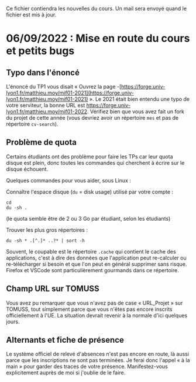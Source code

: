 Ce fichier contiendra les nouvelles du cours. Un mail sera envoyé quand le fichier est mis à jour.

# 06/09/2022 : Mise en route du cours et petits bugs

## Typo dans l'énoncé

L'énoncé du TP1 vous disait « Ouvrez la page
-[https://forge.univ-lyon1.fr/matthieu.moy/mif01-2021](https://forge.univ-lyon1.fr/matthieu.moy/mif01-2021)
 ». Le 2021 était bien entendu une typo de votre serviteur, la bonne URL est
 https://forge.univ-lyon1.fr/matthieu.moy/mif01-2022. Vérifiez bien que vous
 avez fait un fork du projet de cette année (vous devriez avoir un répertoire
 `mes` et pas de répertoire `cv-search`).

## Problème de quota

Certains étudiants ont des problème pour faire les TPs car leur quota disque est
plein, donc toutes les commandes qui cherchent à écrire sur le disque échouent.

Quelques commandes pour vous aider, sous Linux :

Connaître l'espace disque (`du` = disk usage) utilisé par votre compte :

```
cd
du -sh .
```

(le quota semble être de 2 ou 3 Go par étudiant, selon les étudiants)

Trouver les plus gros répertoires :

```
du -sh * .[^.]* ..?* | sort -h
```

Souvent, le coupable est le répertoire `.cache` qui contient le cache des
applications, c'est à dire des données que l'application peut re-calculer ou
re-télécharger si besoin et que l'on peut en général supprimer sans risque.
Firefox et VSCode sont particulièrement gourmands dans ce répertoire.

## Champ URL sur TOMUSS

Vous avez pu remarquer que vous n'avez pas de case « URL_Projet » sur TOMUSS,
tout simplement parce que vous n'êtes pas encore inscrits officiellement à l'UE.
La situation devrait revenir à la normale d'ici quelques jours.

## Alternants et fiche de présence

Le système officiel de relevé d'absences n'est pas encore en route, là aussi
parce que les inscriptions ne sont pas terminées. Je ferai donc l'appel « à la
main » pour garder des traces de votre présence. Manifestez-vous explicitement
auprès de moi si j'oublie de le faire.
